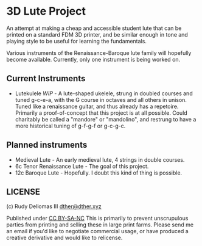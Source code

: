# 3D Lute Project

An attempt at making a cheap and accessible student lute that can be printed on a standard FDM 3D printer,
and be similar enough in tone and playing style to be useful for learning the fundamentals.

Various instruments of the Renaissance-Baroque lute family will hopefully become available.
Currently, only one instrument is being worked on.

## Current Instruments

 - Lutekulele *WIP* - A lute-shaped ukelele, strung in doubled courses and tuned g-c-e-a,
   with the G course in octaves and all others in unison.
   Tuned like a renaissance guitar, and thus already has a repetoire.
   Primarily a proof-of-concept that this project is at all possible.
   Could charitably be called a "mandore" or "mandolino", and restrung to have a more historical
   tuning of g-f-g-f or g-c-g-c.

## Planned instruments

 - Medieval Lute - An early medieval lute, 4 strings in double courses.
 - 6c Tenor Renaissance Lute - The goal of this project.
 - 12c Baroque Lute - Hopefully. I doubt this kind of thing is possible.

## LICENSE

(c) Rudy Dellomas III <dther@dther.xyz>

Published under [CC BY-SA-NC][#license]
This is primarily to prevent unscrupulous parties from printing and selling these
in large print farms. Please send me an email if you'd like to negotiate commercial usage,
or have produced a creative derivative and would like to relicense.

[#license]:https://creativecommons.org/licenses/by-nc-sa/4.0/
